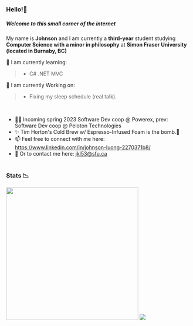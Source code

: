 
### Hello!👋
##### Welcome to this small corner of the internet 


My name is **Johnson** and I am currently a **third-year** student studying **Computer Science with a minor in philosophy** at **Simon Fraser University (located in Burnaby, BC)** 

🍎 I am currently learning:
> - C# .NET MVC

🤔 I am currently Working on:
> - Fixing my sleep schedule (real talk). 

</br>

- 👨‍💻 Incoming spring 2023 Software Dev coop @ Powerex, prev: Software Dev coop @ Peloton Technologies
- ✨ Tim Horton's Cold Brew w/ Espresso-Infused Foam is the bomb.🥴
- 📫 Feel free to connect with me here: https://www.linkedin.com/in/johnson-luong-2270371b8/ </br>
- 📧 Or to contact me here: jkl53@sfu.ca </br> </br>

### Stats 📉
<div style = "float: left" >
<img width = "360px" padding = "10px" src="https://github-readme-stats.vercel.app/api/?username=JohnsonL111&theme=tokyonight" /> 
<img src="https://github-readme-stats.vercel.app/api/top-langs/?username=JohnsonL111&theme=tokyonight&layout=compact" />


